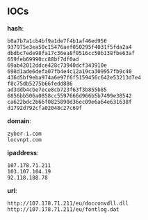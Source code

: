 
## IOCs

__hash__:

```text
b0a7b7a1cb4bf9a1de7f4b1af46ed956
937975e3ea50c15476aef050295f4031f5fda2a4
dbdbc7ede98fa17c36ea8f0516cc50b138fbe63af
659feb69990cc88bf7df0ad
69ab42012ddce428c73940dcf343910e
698d1ade6defa07fb4e4c12a19ca309957fb9c40
436d5bf9eba974a6e97f6f5159456c642e53213d7e4
f8c75db5275b66fedd886
ad3ddb4cbe7ece8cb723f63f3b855b85
6856bb506a0858cc5597666d966b5b7499e38542
ca622bdc2b66f0825890d36ec09e6a64e631638f
d1792d792cfa02048c27c69f
```
__domain__:

```text
zyber-i.com
locvnpt.com
```
__ipaddress__:

```text
107.178.71.211
103.107.104.19
92.118.188.78
```
__url__:

```text
http://107.178.71.211/eu/docconvdll.dll
http://107.178.71.211/eu/fontlog.dat
```